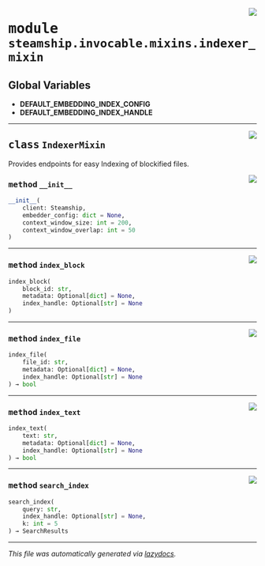 <!-- markdownlint-disable -->

<a href="https://github.com/steamship-core/python-client/tree/main/src/steamship/invocable/mixins/indexer_mixin.py#L0"><img align="right" style="float:right;" src="https://img.shields.io/badge/-source-cccccc?style=flat-square"></a>

# <kbd>module</kbd> `steamship.invocable.mixins.indexer_mixin`




**Global Variables**
---------------
- **DEFAULT_EMBEDDING_INDEX_CONFIG**
- **DEFAULT_EMBEDDING_INDEX_HANDLE**


---

<a href="https://github.com/steamship-core/python-client/tree/main/src/steamship/invocable/mixins/indexer_mixin.py#L22"><img align="right" style="float:right;" src="https://img.shields.io/badge/-source-cccccc?style=flat-square"></a>

## <kbd>class</kbd> `IndexerMixin`
Provides endpoints for easy Indexing of blockified files. 

<a href="https://github.com/steamship-core/python-client/tree/main/src/steamship/invocable/mixins/indexer_mixin.py#L30"><img align="right" style="float:right;" src="https://img.shields.io/badge/-source-cccccc?style=flat-square"></a>

### <kbd>method</kbd> `__init__`

```python
__init__(
    client: Steamship,
    embedder_config: dict = None,
    context_window_size: int = 200,
    context_window_overlap: int = 50
)
```








---

<a href="https://github.com/steamship-core/python-client/tree/main/src/steamship/invocable/invocable.py#L102"><img align="right" style="float:right;" src="https://img.shields.io/badge/-source-cccccc?style=flat-square"></a>

### <kbd>method</kbd> `index_block`

```python
index_block(
    block_id: str,
    metadata: Optional[dict] = None,
    index_handle: Optional[str] = None
)
```





---

<a href="https://github.com/steamship-core/python-client/tree/main/src/steamship/invocable/invocable.py#L121"><img align="right" style="float:right;" src="https://img.shields.io/badge/-source-cccccc?style=flat-square"></a>

### <kbd>method</kbd> `index_file`

```python
index_file(
    file_id: str,
    metadata: Optional[dict] = None,
    index_handle: Optional[str] = None
) → bool
```





---

<a href="https://github.com/steamship-core/python-client/tree/main/src/steamship/invocable/invocable.py#L70"><img align="right" style="float:right;" src="https://img.shields.io/badge/-source-cccccc?style=flat-square"></a>

### <kbd>method</kbd> `index_text`

```python
index_text(
    text: str,
    metadata: Optional[dict] = None,
    index_handle: Optional[str] = None
) → bool
```





---

<a href="https://github.com/steamship-core/python-client/tree/main/src/steamship/invocable/invocable.py#L134"><img align="right" style="float:right;" src="https://img.shields.io/badge/-source-cccccc?style=flat-square"></a>

### <kbd>method</kbd> `search_index`

```python
search_index(
    query: str,
    index_handle: Optional[str] = None,
    k: int = 5
) → SearchResults
```








---

_This file was automatically generated via [lazydocs](https://github.com/ml-tooling/lazydocs)._
